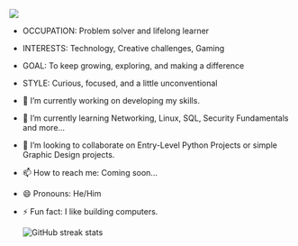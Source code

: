 ![](https://pbs.twimg.com/profile_banners/1958121230843961344/1755687551/1080x360)

- OCCUPATION: Problem solver and lifelong learner  
- INTERESTS: Technology, Creative challenges, Gaming  
- GOAL: To keep growing, exploring, and making a difference  
- STYLE: Curious, focused, and a little unconventional  

- 🔭 I’m currently working on developing my skills. 
- 🌱 I’m currently learning Networking, Linux, SQL, Security Fundamentals and more... 
- 👯 I’m looking to collaborate on Entry-Level Python Projects or simple Graphic Design projects. 
- 📫 How to reach me: Coming soon... 
- 😄 Pronouns: He/Him 
- ⚡ Fun fact: I like building computers. 

     ![GitHub streak stats](https://streak-stats.demolab.com/?user=cyber-jiku)  
